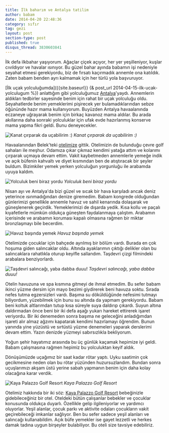 ```yaml
---
title: İlk baharım ve Antalya tatilim
author: babam
date: 2014-04-20 22:48:36
category: sıfır
tag: gezi
layout: post
section-type: post
published: true
disqus_thread: 3830603841
---
```


İlk defa ilkbahar yaşıyorum. Ağaçlar çiçek açıyor, her yer yeşilleniyor, kuşlar cıvıldıyor ve havalar ısınıyor. Bu güzel bahar ayında babamın işi nedeniyle seyahat etmesi gerekiyordu, biz de fırsatı kaçırmadık annemle ona katıldık. Zaten babam benden ayrı kalmamak için her türlü yola başvuruyor.

[İlk uçak yolculuğumda]({{site.baseurl}} {& post_url 2014-04-15-ilk-ucak-yolculugum %}) anlattığım gibi yolculuğumuz <a title="Antalya Otelleri - Booking.com" href="http://www.booking.com/city/tr/antalya.html?aid=383020" target="_blank">Antalya</a>'yaydı. Annemlerin aldıkları tedbirler sayesinde benim için rahat bir uçak yolculuğu oldu. Seyahatlerde benim yemeklerimi pişirecek yer bulamadıklarından sebze öğününde hazır mama kullanıyorum. Buyüzden Antalya havaalanında eczaneye uğrayarak benim için birkaç kavanoz mama aldılar. Bu arada akıllarına daha sonraki yolculuklar için ufak evde hazırlanmış konserve mama yapma fikri geldi. Bunu deneyecekler.

![Kanat çırparak da uçabilirim :)](/img/posts/yatakta_ucmaya_devam.jpg)
*Kanat çırparak da uçabilirim :)*

Havaalanından Belek'teki <a title="Kaya Palazzo Golf Resort - Booking.com" href="http://www.booking.com/hotel/tr/riu-kaya-palazzo-golf-resort.html?aid=383020" target="_blank">otelimize</a> gittik. Otelimizin de bulunduğu çevre golf sahaları ile meşhur. Odamıza çıkar çıkmaz kendimi yatağa attım ve kolarımı çırparak uçmaya devam ettim. Vakit kaybetmeden annemlerle yemeğe indik ve açık büfenin kahvaltı ve diyet kısmından ben de atıştıracak bir şeyler buldum. Bizimkiler yemek yerken yolculuğun yorgunluğu ile arabamda uyuya kaldım.

![Yolculuk beni biraz yordu](/img/posts/uyku.jpg)
*Yolculuk beni biraz yordu*

Nisan ayı ve Antalya'da bizi güzel ve sıcak bir hava karşıladı ancak deniz yeterince ısınmadığından denize giremedim. Babam kongrede olduğundan günlerimizi genellikle annemle havuz ve sahil kenarında dolaşarak ve güneşlenerek geçirdik. Yemeklerimizi de dışarda yedik. Kısa kollu ve paçalı kıyafetlerle mümkün oldukça güneşten faydalanmaya çalıştım. Arabamın içerisinde ve arabamın koruması kapalı olmasına rağmen bir miktar bronzlaşmayı bile becerdim.

![Havuz başında yemek](/img/posts/havuz_basinda_yemek.jpg)
*Havuz başında yemek*

Otelimizde çocuklar için bahçede ayrılmış bir bölüm vardı. Burada en çok hoşuma giden salıncaklar oldu. Altında ayaklarımın çıktığı delikler olan bu salıncaklara rahatlıkla oturup keyifle sallandım. Taşdevri çizgi filmindeki arabalara benziyorlardı.

![Taşdevri salıncağı, yaba dabba duuu!](/img/posts/tasdevri_salincagi.jpg)
*Taşdevri salıncağı, yaba dabba duuu!*

Otelin havuzuna ve spa kısmına gitmeyi de ihmal etmedim. Bu sefer babam ikinci yüzme dersim için mayo bezimi giydirerek beni havuza soktu. Sırada nefes tutma egzersizleri vardı. Başıma su döküldüğünde nefesimi tutmayı biliyordum, yüzebilmek için bunu su altında da yapmam gerekiyordu. Babam beni koltuk altlarımdan tutup kısa süreyle suya daldırıp çıkardı. Suyun altına daldırmadan önce beni bir iki defa aşağı yukarı hareket ettirerek işaret veriyordu. Bir iki denemeden sonra başıma ne geleceğini anladığımdan işareti alır almaz ağzımı kapatarak kendimi hazırlamayı öğrendim. Bunun yanında yine yüzüstü ve sırtüstü yüzme denemeleri yaparak derslerimi devam ettim. Yazın denizde yüzmeyi sabırsızlıkla bekliyorum.

Yoğun şehir hayatımız arasında bu üç günlük kaçamak hepimize iyi geldi. Babam çalışmasına rağmen hepimiz bu yolculuktan keyif aldık.

Dönüşümüzde uçağımız bir saat kadar rötar yaptı. Uyku saatimin çok gecikmesine neden olan bu rötar yüzünden huzursuzlandım. Bundan sonra uçuşlarımızı akşam üstü yerine sabah yapmanın benim için daha kolay olacağına karar verdik.

![Kaya Palazzo Golf Resort](/img/posts/kaya_palazzo.jpg)
*Kaya Palazzo Golf Resort*

Otelimiz hakkında bir iki söz: <a title="Kaya Palazzo Golf Resort - Booking.com" href="http://www.booking.com/hotel/tr/riu-kaya-palazzo-golf-resort.html?aid=383020" target="_blank">Kaya Palazzo Golf Resort</a> bebeğinizle gidebileceğiniz bir otel. Oteldeki bütün çalışanlar bebekler ve çocuklar konusunda oldukça duyarlı. Özellikle gelip ilgileniyorlar ve yardımcı oluyorlar. Yeşil alanlar, çocuk parkı ve aktivite odaları çocukların vakit geçirebileceği imkanlar sağlıyor. Ben bu sefer sadece yeşil alanları ve salıncağı kullanabildim. Açık büfe yemekler ise gayet lezzetli ve herkes damak tadına uygun birşeyler bulabiliyor. Bu oteli size tavsiye edebiliriz.
